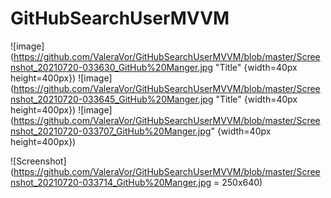 # GitHubSearchUserMVVM

![image](https://github.com/ValeraVor/GitHubSearchUserMVVM/blob/master/Screenshot_20210720-033630_GitHub%20Manger.jpg "Title" {width=40px height=400px})
![image](https://github.com/ValeraVor/GitHubSearchUserMVVM/blob/master/Screenshot_20210720-033645_GitHub%20Manger.jpg "Title" {width=40px height=400px})
![image](https://github.com/ValeraVor/GitHubSearchUserMVVM/blob/master/Screenshot_20210720-033707_GitHub%20Manger.jpg" {width=40px height=400px})

![Screenshot](https://github.com/ValeraVor/GitHubSearchUserMVVM/blob/master/Screenshot_20210720-033714_GitHub%20Manger.jpg = 250x640)
